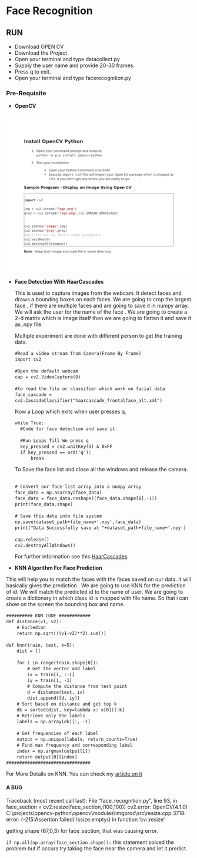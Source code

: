 # Face  Recognition

## RUN

- Download OPEN CV
- Download the Project
- Open your terminal and type datacollect.py
- Supply the user name and provide 20-30 frames.
- Press q to exit.
- Open your terminal and type facerecognition.py

### Pre-Requisite

- **OpenCV**

![Need](4.jpg)

- **Face Detection With HaarCascades**

   This is used to capture images from the webcam. It detect faces and draws a bounding boxes on each faces. We are going to crop the largest face , if there are multiple faces and are going to save it in numpy array. We will ask the user for the name of the face . We are going to create a 2-d matrix which is image itself then we are going to flatten it and save it as .npy file.

  Multiple experiment are done with different person to get the training data.

  ```
  #Read a video stream from Camera(Frame By Frame)
  import cv2
  
  #Open the default webcam
  cap = cv2.VideoCapture(0)
  
  #to read the file or classifier which work on facial data
  face_cascade = cv2.CascadeClassifier("haarcascade_frontalface_alt.xml")
  ```

  Now a Loop which exits when user presses q.

  ```
  while True:
  	#Code for face detection and save it.
  	
  	#Run Loops Till We press q
  	key_pressed = cv2.waitKey(1) & 0xFF
  	if key_pressed == ord('q'):
  		break		
  ```

  To Save the face list and close all the windows and release the camera.

  ```
  
  # Convert our face list array into a numpy array
  face_data = np.asarray(face_data)
  face_data = face_data.reshape((face_data.shape[0],-1))
  print(face_data.shape)
  
  # Save this data into file system
  np.save(dataset_path+file_name+'.npy',face_data)
  print("Data Successfully save at "+dataset_path+file_name+'.npy')
  	
  cap.release()
  cv2.destroyAllWindows()
  
  ```

  For further information see this [HaarCascades](https://github.com/sauravchaudharysc/Face-Detection)

- **KNN Algorithm For Face Prediction**

This will help you to match the faces with the faces saved on our data. It will basically gives the prediction . We are going to use KNN for the prediction of id. We will match the predicted id to the name of user. We are going to create a dictionary in which class id is mapped with file name. So that i can show on the screen the bounding box and name.

```
########## KNN CODE ############
def distance(v1, v2):
	# Eucledian 
	return np.sqrt(((v1-v2)**2).sum())

def knn(train, test, k=5):
	dist = []
	
	for i in range(train.shape[0]):
		# Get the vector and label
		ix = train[i, :-1]
		iy = train[i, -1]
		# Compute the distance from test point
		d = distance(test, ix)
		dist.append([d, iy])
	# Sort based on distance and get top k
	dk = sorted(dist, key=lambda x: x[0])[:k]
	# Retrieve only the labels
	labels = np.array(dk)[:, -1]
	
	# Get frequencies of each label
	output = np.unique(labels, return_counts=True)
	# Find max frequency and corresponding label
	index = np.argmax(output[1])
	return output[0][index]
################################
```

For More Details on KNN. You can check my  [article on it](https://sauravchaudharysc.github.io/KNN-Algorithm/)

#### A BUG

Traceback (most recent call last):
File “face_recognition.py”, line 93, in
face_section = cv2.resize(face_section,(100,100))
cv2.error: OpenCV(4.1.0) C:\projects\opencv-python\opencv\modules\imgproc\src\resize.cpp:3718:
error: (-215:Assertion failed) !ssize.empty() in function ‘cv::resize’

getting shape (67,0,3) for face_section, that was causing error.

`if np.all(np.array(face_section.shape)):` this statement solved the problem but if occurs try taking the face near the camera and let it predict.